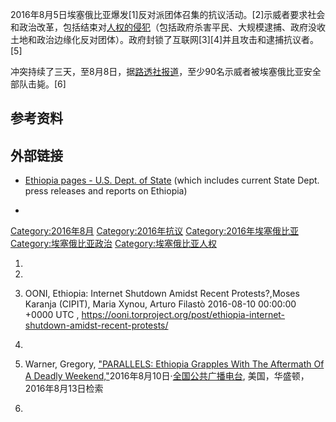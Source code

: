 2016年8月5日埃塞俄比亚爆发\[1\]反对派团体召集的抗议活动。\[2\]示威者要求社会和政治改革，包括结束对[人权的侵犯](../Page/人权.md "wikilink")（包括政府杀害平民、大规模逮捕、政府没收土地和政治边缘化反对团体）。政府封锁了互联网\[3\]\[4\]并且攻击和逮捕抗议者。\[5\]

冲突持续了三天，至8月8日，据[路透社报道](../Page/路透社.md "wikilink")，至少90名示威者被埃塞俄比亚安全部队击毙。\[6\]

## 参考资料

## 外部链接

  - [Ethiopia pages - U.S. Dept. of
    State](http://www.state.gov/p/af/ci/et/) (which includes current
    State Dept. press releases and reports on Ethiopia)

  -
[Category:2016年8月](https://zh.wikipedia.org/wiki/Category:2016年8月 "wikilink")
[Category:2016年抗议](https://zh.wikipedia.org/wiki/Category:2016年抗议 "wikilink")
[Category:2016年埃塞俄比亚](https://zh.wikipedia.org/wiki/Category:2016年埃塞俄比亚 "wikilink")
[Category:埃塞俄比亚政治](https://zh.wikipedia.org/wiki/Category:埃塞俄比亚政治 "wikilink")
[Category:埃塞俄比亚人权](https://zh.wikipedia.org/wiki/Category:埃塞俄比亚人权 "wikilink")

1.

2.

3.  OONI, Ethiopia: Internet Shutdown Amidst Recent Protests?,Moses
    Karanja (CIPIT), Maria Xynou, Arturo Filastò 2016-08-10 00:00:00
    +0000 UTC ,
    <https://ooni.torproject.org/post/ethiopia-internet-shutdown-amidst-recent-protests/>

4.
5.  Warner, Gregory, ["PARALLELS: Ethiopia Grapples With The Aftermath
    Of A Deadly
    Weekend,"](http://www.npr.org/sections/parallels/2016/08/10/489433678/ethiopia-grapples-with-the-aftermath-of-a-deadly-weekend)2016年8月10日·[全国公共广播电台](../Page/全国公共广播电台.md "wikilink"),
    美国，华盛顿， 2016年8月13日检索

6.